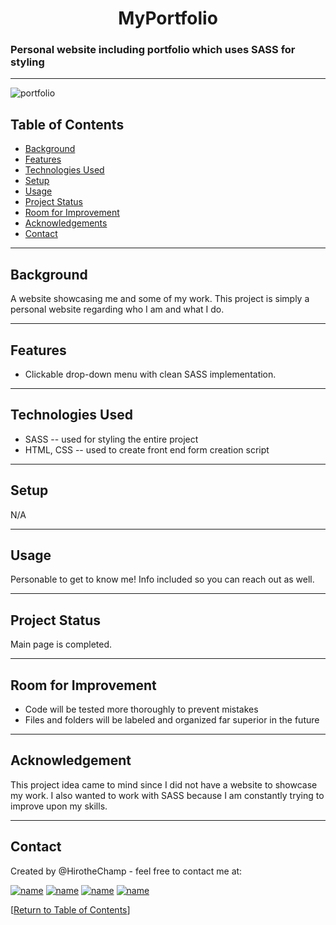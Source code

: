 <h1 align="center">MyPortfolio</h1>


<h3>Personal website including portfolio which uses SASS for styling </h3>

<hr></hr>



![portfolio](https://user-images.githubusercontent.com/93508000/163530055-281155f1-34a7-4b36-a19d-b9d55ab9a81d.png)


## Table of Contents
* [Background](#background)
* [Features](#features)
* [Technologies Used](#technologies-used)
* [Setup](#setup)
* [Usage](#usage)
* [Project Status](#project-status)
* [Room for Improvement](#room-for-improvement)
* [Acknowledgements](#acknowledgements)
* [Contact](#contact)

<hr></hr>

## Background
A website showcasing me and some of my work. This project is simply a personal website regarding who I am and what I do.   



<hr></hr>

## Features
* Clickable drop-down menu with clean SASS implementation.


<hr></hr>

## Technologies Used

* SASS -- used for styling the entire project
* HTML, CSS -- used to create front end form creation script



<hr></hr>





## Setup

N/A

<hr></hr>

## Usage

Personable to get to know me! Info included so you can reach out as well.



<hr></hr>

## Project Status

Main page is completed. 



<hr></hr>

## Room for Improvement

* Code will be tested more thoroughly to prevent mistakes
* Files and folders will be labeled and organized far superior in the future



<hr></hr>

## Acknowledgement

This project idea came to mind since I did not have a website to showcase my work. I also wanted to work with SASS because I am constantly trying to improve upon my skills.



<hr></hr>

## Contact

Created by @HirotheChamp - feel free to contact me at:

[![name](	https://img.shields.io/badge/LinkedIn-0077B5?style=for-the-badge&logo=linkedin&logoColor=white)](https://www.linkedin.com/in/kyle-hiroshi-young/)
[![name](	https://img.shields.io/badge/Facebook-1877F2?style=for-the-badge&logo=facebook&logoColor=white)](https://www.facebook.com/KyleYoungins)
[![name](	https://img.shields.io/badge/Instagram-E4405F?style=for-the-badge&logo=instagram&logoColor=white)](https://www.instagram.com/hirothechamp/)
[![name](https://img.shields.io/badge/Gmail-D14836?style=for-the-badge&logo=gmail&logoColor=white)](mailto:kyleyoungins94@gmail.com)

[[Return to Table of Contents](#Table-of-Contents)]
